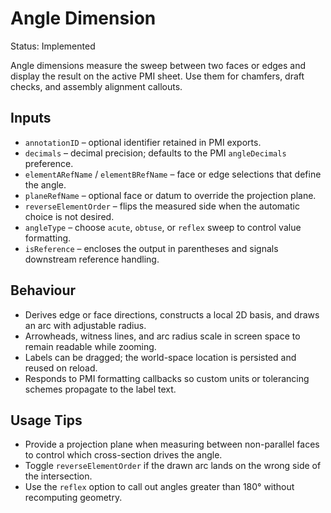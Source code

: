 # Angle Dimension

Status: Implemented

Angle dimensions measure the sweep between two faces or edges and display the result on the active PMI sheet. Use them for chamfers, draft checks, and assembly alignment callouts.

## Inputs
- `annotationID` – optional identifier retained in PMI exports.
- `decimals` – decimal precision; defaults to the PMI `angleDecimals` preference.
- `elementARefName` / `elementBRefName` – face or edge selections that define the angle.
- `planeRefName` – optional face or datum to override the projection plane.
- `reverseElementOrder` – flips the measured side when the automatic choice is not desired.
- `angleType` – choose `acute`, `obtuse`, or `reflex` sweep to control value formatting.
- `isReference` – encloses the output in parentheses and signals downstream reference handling.

## Behaviour
- Derives edge or face directions, constructs a local 2D basis, and draws an arc with adjustable radius.
- Arrowheads, witness lines, and arc radius scale in screen space to remain readable while zooming.
- Labels can be dragged; the world-space location is persisted and reused on reload.
- Responds to PMI formatting callbacks so custom units or tolerancing schemes propagate to the label text.

## Usage Tips
- Provide a projection plane when measuring between non-parallel faces to control which cross-section drives the angle.
- Toggle `reverseElementOrder` if the drawn arc lands on the wrong side of the intersection.
- Use the `reflex` option to call out angles greater than 180° without recomputing geometry.
